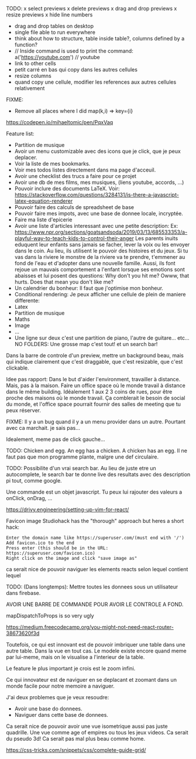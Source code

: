 TODO:
x select previews
x delete previews
x drag and drop previews
x resize previews
x hide line numbers
- drag and drop tables on desktop
- single file able to run everywhere
- think about how to structure, table inside table?, columns defined by a function?
- // Inside command is used to print the command: a('https://youtube.com') // youtube
- link to other cells
- petit carré en bas qui copy dans les autres cellules
- resize columns
- quand copy une cellule, modifier les references aux autres cellules relativement

FIXME:
- Remove all places where I did map(k,i) => key={i}

https://codepen.io/mihaeltomic/pen/PqxVaq

Feature list:
- Partition de musique
- Avoir un menu customizable avec des icons que je click, que je peux deplacer.
- Voir la liste de mes bookmarks.
- Voir mes todos listes directement dans ma page d'acceuil.
- Avoir une checklist des trucs a faire pour ce projet
- Avoir une db de mes films, mes musiques, (liens youtube, accords, ...)
- Pouvoir inclure des documents LaTeX. Voir: https://stackoverflow.com/questions/3284131/is-there-a-javascript-latex-equation-renderer
- Pouvoir faire des calculs de spreadsheet de base
- Pouvoir faire mes impots, avec une base de donnee locale, incryptée.
- Faire ma liste d'epicerie
- Avoir une liste d'articles interessant avec une petite description:
Ex:
https://www.npr.org/sections/goatsandsoda/2019/03/13/685533353/a-playful-way-to-teach-kids-to-control-their-anger
Les parents inuits eduquent leur enfants sans jamais se facher, lever la voix ou les envoyer dans le coin. Au lieu, ils utilisent le pouvoir des histoires et du jeux. Si tu vas dans la riviere le monstre de la riviere va te prendre, t'emmener au fond de l'eau et d'adopter dans une nouvelle famille. Aussi, ils font rejoue un mauvais comportement a l'enfant lorsque ses emotions sont abaisses et lui posent des questions: Why don't you hit me? Owww, that hurts. Does that mean you don't like me?
- Un calendrier du bonheur: Il faut que j'optimise mon bonheur.
- Conditional rendering: Je peux afficher une cellule de plein de maniere differente:
- Latex
- Partition de musique
- Maths
- Image
- ...
- Une ligne sur deux c'est une partition de piano, l'autre de guitare... etc...
NO FOLDERS: Une grosse map c'est tout! et un search bar!

Dans la barre de controle d'un preview, mettre un background beau, mais qui indique clairement que c'est draggable, que c'est resizable, que c'est clickable.

Idee pas rapport: Dans le but d'aider l'environment, travailler à distance. Mais, pas à la maison. Faire un office space où le monde travail à distance dans le même building. Idéalement 1 aux 2 3 coins de rues, pour être proche des maisons où le monde travail. Ça comblerait le besoin de social du monde, et l'office space pourrait fournir des salles de meeting que tu peux réserver.

FIXME: Il y a un bug quand il y a un menu provider dans un autre. Pourtant avec ca marchait. je sais pas...

Idealement, meme pas de click gauche...

TODO: Chicken and egg. An egg has a chicken. A chicken has an egg.
Il ne faut pas que mon programme plante, malgre une def circulaire.

TODO: Possibilite d'un vrai search bar. Au lieu de juste etre un autocomplete, le search bar te donne live des resultats avec des description pi tout, comme google.

Une commande est un objet javascript. Tu peux lui rajouter des valeurs a onClick, onDrag, ...

https://drivy.engineering/setting-up-vim-for-react/

Favicon image
Studiohack has the "thorough" approach but heres a short hack:

    Enter the domain name like https://superuser.com/(must end with '/')
    Add favicon.ico to the end
    Press enter (this should be in the URL: https://superuser.com/favicon.ico)
    Right click on the image and click "save image as"

ca serait nice de pouvoir naviguer les elements reacts selon lequel contient lequel

TODO:
(Dans longtemps): Mettre toutes les donnees sous un utilisateur dans firebase.

AVOIR UNE BARRE DE COMMANDE POUR AVOIR LE CONTROLE A FOND.

mapDispatchToProps is so very ugly

https://medium.freecodecamp.org/you-might-not-need-react-router-38673620f3d

Toutefois, ce qui est innovant est de pouvoir imbriquer une table dans une autre table. Dans la vue en tout cas. Le modele existe encore quand meme par lui-meme, mais on le visualise a l'interieur de la table.

Le feature le plus important je crois est le zoom infini.

Ce qui innovateur est de naviguer en se deplacant et zoomant dans un monde facile pour notre memoire a naviguer.

J'ai deux problemes que je veux resoudre:

- Avoir une base do donnees.
- Naviguer dans cette base de donnees.

Ca serait nice de pouvoir avoir une vue isometrique aussi pas juste quadrille.
Une vue comme age of empires ou tous les jeux videos. Ca serait du pseudo 3d! Ca serait
pas mal plus beau comme home.

https://css-tricks.com/snippets/css/complete-guide-grid/
